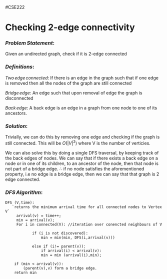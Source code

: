 #CSE222 
# Checking 2-edge connectivity

### $Problem\, Statement$: 
Given an undirected graph, check if it is 2-edge connected

### $Definitions$:
$Two\, edge\,connected :$ If there is an edge in the graph such that if one edge is removed then all the nodes of the graph are still connected

$Bridge\,edge:$ An edge such that upon removal of edge the graph is disconnected

$Back\,edge:$ A back edge is an edge in a graph from one node to one of its ancestors.

### $Solution$:
Trivially, we can do this by removing one edge and checking if the graph is still connected.
This will be $O(|V|^2)$ where V is the number of verticies.

We can also solve this by doing a single DFS traversal, by keeping track of the back edges of nodes.
We can say that if there exists a back edge on a node or in one of its children, to an ancestor of the node, then that node is not part of a bridge edge. 
$\therefore$ if no node satisfies the aforementioned property, i.e no edge  is a bridge edge, then we can say that that graph is 2 edge connected.

### $DFS\, Algorithm$:
```
DFS (V,time):
   `returns the minimum arrival time for all connected nodes to Vertex V`
	 arrival(v) = time++;
	 min = arrival(v);
	 For i in connected(V): //iteration over conencted neighbours of V
		
			if (i is not discovered):
				min = min(min, DFS(i,arrival(v)))
			
			else if (i!= parent(v)):
				if arrival(i) < arrival(v):
				min = min (arrival(i),min);

	if (min < arrival(v)):
		(parent(v),v) form a bridge edge.
	return min 
``` 


